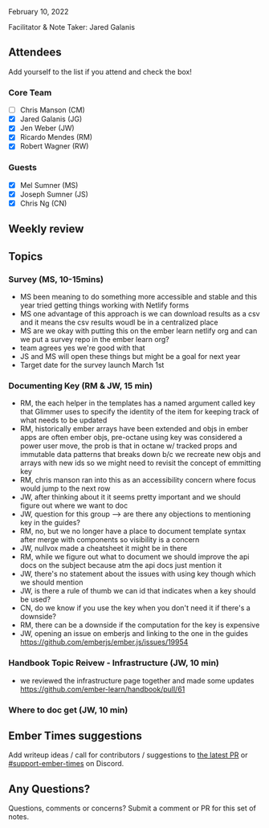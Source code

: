 February 10, 2022

Facilitator & Note Taker: Jared Galanis

## Attendees

Add yourself to the list if you attend and check the box!

### Core Team

- [ ] Chris Manson (CM)
- [x] Jared Galanis (JG)
- [x] Jen Weber (JW)
- [x] Ricardo Mendes (RM)
- [x] Robert Wagner (RW)

### Guests

- [x] Mel Sumner (MS)
- [x] Joseph Sumner (JS)
- [x] Chris Ng (CN)

## Weekly review

## Topics

<!-- If you would like to add a topic to the agenda please add a suggestion to the PR using the following format: -->
<!-- ### Your topic (INITIALS, expected duration in minutes) -->
### Survey (MS, 10-15mins)

- MS been meaning to do something more accessible and stable and this year tried getting things working with Netlify forms
- MS one advantage of this approach is we can download results as a csv and it means the csv results woudl be in a centralized place
- MS are we okay with putting this on the ember learn netlify org and can we put a survey repo in the ember learn org?
- team agrees yes we're good with that
- JS and MS will open these things but might be a goal for next year
- Target date for the survey launch March 1st

### Documenting Key (RM & JW, 15 min)

- RM, the each helper in the templates has a named argument called key that Glimmer uses to specify the identity of the item for keeping track of what needs to be updated
- RM, historically ember arrays have been extended and objs in ember apps are often ember objs, pre-octane using key was considered a power user move, the prob is that in octane w/ tracked props and immutable data patterns that breaks down b/c we recreate new objs and arrays with new ids so we might need to revisit the concept of emmitting key
- RM, chris manson ran into this as an accessibility concern where focus would jump to the next row
- JW, after thinking about it it seems pretty important and we should figure out where we want to doc
- JW, question for this group --> are there any objections to mentioning key in the guides?
- RM, no, but we no longer have a place to document template syntax after merge with components so visibility is a concern
- JW, nullvox made a cheatsheet it might be in there
- RM, while we figure out what to document we should improve the api docs on the subject because atm the api docs just mention it
- JW, there's no statement about the issues with using key though which we should mention
- JW, is there a rule of thumb we can id that indicates when a key should be used?
- CN, do we know if you use the key when you don't need it if there's a downside?
- RM, there can be a downside if the computation for the key is expensive
- JW, opening an issue on emberjs and linking to the one in the guides https://github.com/emberjs/ember.js/issues/19954

### Handbook Topic Reivew - Infrastructure (JW, 10 min)

- we reviewed the infrastructure page together and made some updates https://github.com/ember-learn/handbook/pull/61

### Where to doc get (JW, 10 min)



## Ember Times suggestions

Add writeup ideas / call for contributors / suggestions to [the latest PR](https://github.com/ember-learn/ember-blog/pulls?q=is%3Aopen+is%3Apr+label%3A%22%F0%9F%97%9E+embertimes%22%20or%20#support-ember-times) or [#support-ember-times](https://discordapp.com/channels/480462759797063690/485450546887786506) on Discord.

## Any Questions?

Questions, comments or concerns? Submit a comment or PR for this set of notes.
